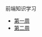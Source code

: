 前端知识学习

* [第一周](https://github.com/YangLLL/fe-interview/blob/master/week1.md)
* [第二周](https://github.com/YangLLL/fe-interview/blob/master/week2.md)
